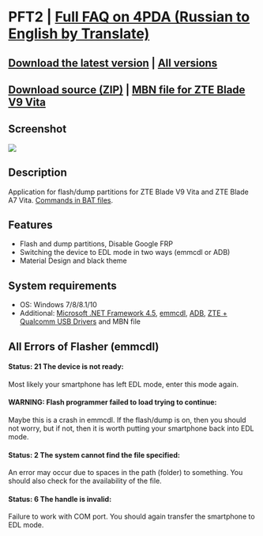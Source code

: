# PFT2 | [Full FAQ on 4PDA (Russian to English by Translate)](https://translate.google.ru/translate?sl=ru&tl=en&u=https%3A%2F%2F4pda.ru%2Fforum%2Findex.php%3Fshowtopic%3D952274%26st%3D1160%23entry93484684)
## [Download the latest version](https://github.com/Zalexanninev15/PFT2/releases/tag/1.5) | [All versions](https://github.com/Zalexanninev15/PFT2/releases)
## [Download source (ZIP)](https://github.com/Zalexanninev15/PFT2/archive/master.zip) | [MBN file for ZTE Blade V9 Vita](https://github.com/Zalexanninev15/PFT-Linux/raw/master/tools/emmc.mbn)

## Screenshot
![](https://i.imgur.com/Nw0eiUF.jpg)

## Description
Application for flash/dump partitions for ZTE Blade V9 Vita and ZTE Blade A7 Vita. [Commands in BAT files](https://github.com/Zalexanninev15/PFT2/blob/master/About%20all%20commands%20in%20BAT%20files%20(PFT2_Flasher).md).

## Features
* Flash and dump partitions, Disable Google FRP
* Switching the device to EDL mode in two ways (emmcdl or ADB)
* Material Design and black theme

## System requirements
* OS: Windows 7/8/8.1/10
* Additional: [Microsoft .NET Framework 4.5](https://www.microsoft.com/en-us/download/details.aspx?id=30653), [emmcdl](https://mega.nz/#!Q5kmSI7K!1coqsqWf0SIG6ejFoftd1WU8oyBA3Z0y-oTmnRbQW60), [ADB](https://mega.nz/#!lptQyI5R!HxOVPUO2mYPmI5vWI00c5SRe5883-1H8_ZNiTKnH4J0), [ZTE + Qualcomm USB Drivers](https://cloud.mail.ru/public/CSQ9/4y878mma8) and MBN file

## All Errors of Flasher (emmcdl)
#### Status: 21 The device is not ready: 
Most likely your smartphone has left EDL mode, enter this mode again.
#### WARNING: Flash programmer failed to load trying to continue:
Maybe this is a crash in emmcdl. If the flash/dump is on, then you should not worry, but if not, then it is worth putting your smartphone back into EDL mode.
#### Status: 2 The system cannot find the file specified:
An error may occur due to spaces in the path (folder) to something. You should also check for the availability of the file.
#### Status: 6 The handle is invalid:
Failure to work with COM port. You should again transfer the smartphone to EDL mode.
